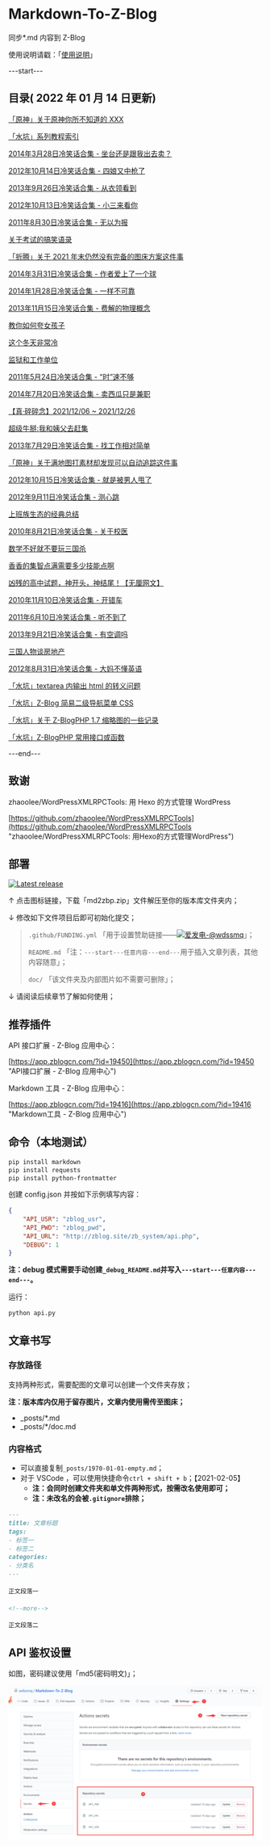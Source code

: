 # Markdown-To-Z-Blog

同步*.md 内容到 Z-Blog

使用说明请戳：「[使用说明](#部署 "使用说明")」

---start---

## 目录( 2022 年 01 月 14 日更新)

[「原神」关于原神你所不知道的 XXX](https://www.wdssmq.com/post/20190705013.html "「原神」关于原神你所不知道的 XXX")

[「水坑」系列教程索引](https://www.wdssmq.com/post/20200617652.html "「水坑」系列教程索引")

[2014年3月28日冷笑话合集 - 坐台还是跟我出去卖？](https://www.wdssmq.com/post/20140328840.html "2014年3月28日冷笑话合集 - 坐台还是跟我出去卖？")

[2012年10月14日冷笑话合集 - 四娘又中枪了](https://www.wdssmq.com/post/20121014565.html "2012年10月14日冷笑话合集 - 四娘又中枪了")

[2013年9月26日冷笑话合集 - 从衣领看到](https://www.wdssmq.com/post/20130926889.html "2013年9月26日冷笑话合集 - 从衣领看到")

[2012年10月13日冷笑话合集 - 小三来看你](https://www.wdssmq.com/post/20121013515.html "2012年10月13日冷笑话合集 - 小三来看你")

[2011年8月30日冷笑话合集 - 无以为报](https://www.wdssmq.com/post/2011Nian8Yue30RiLengXiaoHuaHeJi-WuYiWeiBao.html "2011年8月30日冷笑话合集 - 无以为报")

[关于考试的搞笑语录](https://www.wdssmq.com/post/GuanYuKaoShiDeGaoXiaoYuLu.html "关于考试的搞笑语录")

[「折腾」关于 2021 年末仍然没有完备的图床方案这件事](https://www.wdssmq.com/post/20211225085.html "「折腾」关于 2021 年末仍然没有完备的图床方案这件事")

[2014年3月31日冷笑话合集 - 作者爱上了一个球](https://www.wdssmq.com/post/20140331808.html "2014年3月31日冷笑话合集 - 作者爱上了一个球")

[2014年1月28日冷笑话合集 - 一样不可靠](https://www.wdssmq.com/post/20140128876.html "2014年1月28日冷笑话合集 - 一样不可靠")

[2013年11月15日冷笑话合集 - 费解的物理概念](https://www.wdssmq.com/post/20131115310.html "2013年11月15日冷笑话合集 - 费解的物理概念")

[教你如何夸女孩子](https://www.wdssmq.com/post/JiaoNiRuHeKuaNuHaiZi.html "教你如何夸女孩子")

[这个冬天非常冷](https://www.wdssmq.com/post/ZheGeDongTianFeiChangLeng.html "这个冬天非常冷")

[监狱和工作单位](https://www.wdssmq.com/post/JianYuHeGongZuoDanWei.html "监狱和工作单位")

[2011年5月24日冷笑话合集 - “时”速不够](https://www.wdssmq.com/post/2011Nian5Yue24RiLengXiaoHuaHeJi-Shi-SuBuGou.html "2011年5月24日冷笑话合集 - “时”速不够")

[2014年7月20日冷笑话合集 - 卖西瓜只是兼职](https://www.wdssmq.com/post/20140720245.html "2014年7月20日冷笑话合集 - 卖西瓜只是兼职")

[【真·碎碎念】2021/12/06 ~ 2021/12/26](https://www.wdssmq.com/post/20140830728.html "【真·碎碎念】2021/12/06 ~ 2021/12/26")

[超级牛掰:我和姨父去赶集](https://www.wdssmq.com/post/ChaoJiNiu-WoHeYiFuQuGanJi.html "超级牛掰:我和姨父去赶集")

[2013年7月29日冷笑话合集 - 找工作相对简单](https://www.wdssmq.com/post/20130729307.html "2013年7月29日冷笑话合集 - 找工作相对简单")

[「原神」关于满地图打素材却发现可以自动追踪这件事](https://www.wdssmq.com/post/20130808670.html "「原神」关于满地图打素材却发现可以自动追踪这件事")

[2012年10月15日冷笑话合集 - 就是被男人甩了](https://www.wdssmq.com/post/20121015656.html "2012年10月15日冷笑话合集 - 就是被男人甩了")

[2012年9月11日冷笑话合集 - 测心跳](https://www.wdssmq.com/post/20100609538.html "2012年9月11日冷笑话合集 - 测心跳")

[上班族生态的经典总结](https://www.wdssmq.com/post/ShangBanZuShengTaiDeJingDianZongJie.html "上班族生态的经典总结")

[2010年8月21日冷笑话合集 - 关于校医](https://www.wdssmq.com/post/2010nian8yue21rixiaohuaheji-guanyuxiaoyi.html "2010年8月21日冷笑话合集 - 关于校医")

[数学不好就不要玩三国杀](https://www.wdssmq.com/post/ShuXueBuHaoJiuBuYaoWanSanGuoSha.html "数学不好就不要玩三国杀")

[香香的集智点满需要多少技能点啊](https://www.wdssmq.com/post/XiangXiangDeJiZhiDianManXuYaoDuoShaoJiNengDianA.html "香香的集智点满需要多少技能点啊")

[凶残的高中试题，神开头，神结尾！【无厘网文】](https://www.wdssmq.com/post/20140406631.html "凶残的高中试题，神开头，神结尾！【无厘网文】")

[2010年11月10日冷笑话合集 - 开错车](https://www.wdssmq.com/post/2010Nian11Yue10RiXiaoHuaHeJi-KaiCuoChe.html "2010年11月10日冷笑话合集 - 开错车")

[2011年6月10日冷笑话合集 - 听不到了](https://www.wdssmq.com/post/2011Nian6Yue10RiLengXiaoHuaHeJi-TingBuDaoLe.html "2011年6月10日冷笑话合集 - 听不到了")

[2013年9月21日冷笑话合集 - 有空调吗](https://www.wdssmq.com/post/20130921183.html "2013年9月21日冷笑话合集 - 有空调吗")

[三国人物谈房地产](https://www.wdssmq.com/post/SanGuoRenWuTanFangDiChan.html "三国人物谈房地产")

[2012年8月31日冷笑话合集 - 大妈不懂英语](https://www.wdssmq.com/post/20120903133.html "2012年8月31日冷笑话合集 - 大妈不懂英语")

[「水坑」textarea 内输出 html 的转义问题](https://www.wdssmq.com/post/20210630871.html "「水坑」textarea 内输出 html 的转义问题")

[「水坑」Z-Blog 简易二级导航菜单 CSS](https://www.wdssmq.com/post/20200413146.html "「水坑」Z-Blog 简易二级导航菜单 CSS")

[「水坑」关于 Z-BlogPHP 1.7 缩略图的一些记录](https://www.wdssmq.com/post/20210224481.html "「水坑」关于 Z-BlogPHP 1.7 缩略图的一些记录")

[「水坑」Z-BlogPHP 常用接口或函数](https://www.wdssmq.com/post/20190316451.html "「水坑」Z-BlogPHP 常用接口或函数")

---end---

## 致谢

zhaoolee/WordPressXMLRPCTools: 用 Hexo 的方式管理 WordPress

[https://github.com/zhaoolee/WordPressXMLRPCTools](https://github.com/zhaoolee/WordPressXMLRPCTools "zhaoolee/WordPressXMLRPCTools: 用Hexo的方式管理WordPress")

## 部署

[![Latest release](https://img.shields.io/github/v/release/wdssmq/Markdown-To-Z-Blog?style=flat-square)](https://github.com/wdssmq/Markdown-To-Z-Blog/releases/latest "Latest release")

↑ 点击图标链接，下载「md2zbp.zip」文件解压至你的版本库文件夹内；

↓ 修改如下文件项目后即可初始化提交；

> `.github/FUNDING.yml` 「用于设置赞助链接——<a class="img-wrap" target="_blank" title="爱发电-@wdssmq" href="https://afdian.net/@wdssmq"><img src="https://img.shields.io/badge/%E7%88%B1%E5%8F%91%E7%94%B5-%40wdssmq-blueviolet" title="爱发电-@wdssmq" alt="爱发电-@wdssmq"></a>」；
>
> `README.md` 「注：`---start---任意内容---end---`用于插入文章列表，其他内容随意」；
>
> `doc/` 「该文件夹及内部图片如不需要可删除」；

↓ 请阅读后续章节了解如何使用；

## 推荐插件

API 接口扩展 - Z-Blog 应用中心：

[https://app.zblogcn.com/?id=19450](https://app.zblogcn.com/?id=19450 "API接口扩展 - Z-Blog 应用中心")

Markdown 工具 - Z-Blog 应用中心：

[https://app.zblogcn.com/?id=19416](https://app.zblogcn.com/?id=19416 "Markdown工具 - Z-Blog 应用中心")

## 命令（本地测试）

```shell
pip install markdown
pip install requests
pip install python-frontmatter
```

创建 config.json 并按如下示例填写内容：

```json
{
    "API_USR": "zblog_usr",
    "API_PWD": "zblog_pwd",
    "API_URL": "http://zblog.site/zb_system/api.php",
    "DEBUG": 1
}
```

**注：debug 模式需要手动创建`_debug_README.md`并写入`---start---任意内容---end---`。**

运行：

```bash
python api.py
```

## 文章书写

### 存放路径

支持两种形式，需要配图的文章可以创建一个文件夹存放；

**注：版本库内仅用于留存图片，文章内使用需传至图床；**

- _posts/*.md
- _posts/*/doc.md

### 内容格式

- 可以直接复制`_posts/1970-01-01-empty.md`；
- 对于 VSCode ，可以使用快捷命令`ctrl + shift + b`；【2021-02-05】
  - **注：会同时创建文件夹和单文件两种形式，按需改名使用即可；**
  - **注：未改名的会被`.gitignore`排除；**

```md
---
title: 文章标题
tags:
- 标签一
- 标签二
categories:
- 分类名
---

正文段落一

<!--more-->

正文段落二

```

## API 鉴权设置

如图，密码建议使用「md5(密码明文)」；

![001](doc/001.png "001")

